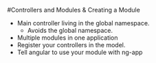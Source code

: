 #Controllers and Modules & Creating a Module

- Main controller living in the global namespace.
	- Avoids the global namespace.
- Multiple modules in one application
- Register your controllers in the model.
- Tell angular to use your module with ng-app